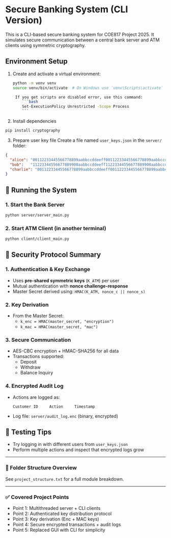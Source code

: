 # Secure Banking System (CLI Version)

This is a CLI-based secure banking system for COE817 Project 2025. It simulates secure communication between a central bank server and ATM clients using symmetric cryptography.


## Environment Setup
1. Create and activate a virtual environment:
    ```bash
    python -m venv venv
    source venv/bin/activate  # On Windows use `venv\Scripts\activate`

     If you get scripts are disabled error, use this command: 
        ```bash
        Set-ExecutionPolicy Unrestricted -Scope Process
        ```
    ```

2. Install dependencies
```bash
pip install cryptography
```

3. Prepare user key file
Create a file named `user_keys.json` in the `server/` folder:
```json
{
  "alice": "00112233445566778899aabbccddeeff00112233445566778899aabbccddeeff",
  "bob":   "11223344556677889900aabbccddeeff11223344556677889900aabbccddeeff",
  "charlie": "00112233445566778899aabbccddeeff00112233445566778899aabbccddeeff"
}
```


## 🚀 Running the System

### 1. Start the Bank Server
```bash
python server/server_main.py
```

### 2. Start ATM Client (in another terminal)
```bash
python client/client_main.py
```

## 🔑 Security Protocol Summary

### 1. Authentication & Key Exchange
- Uses **pre-shared symmetric keys** (`K_ATM`) per user
- Mutual authentication with **nonce challenge-response**
- Master Secret derived using: `HMAC(K_ATM, nonce_c || nonce_s)`

### 2. Key Derivation
- From the Master Secret:
  - `k_enc = HMAC(master_secret, "encryption")`
  - `k_mac = HMAC(master_secret, "mac")`

### 3. Secure Communication
- AES-CBC encryption + HMAC-SHA256 for all data
- Transactions supported:
  - Deposit
  - Withdraw
  - Balance Inquiry

### 4. Encrypted Audit Log
- Actions are logged as:
  ```
  Customer ID     Action     Timestamp
  ```
- Log file: `server/audit_log.enc` (binary, encrypted)

## 🧪 Testing Tips
- Try logging in with different users from `user_keys.json`
- Perform multiple actions and inspect that encrypted logs grow

---

### 📁 Folder Structure Overview
See `project_structure.txt` for a full module breakdown.

---

### ✅ Covered Project Points
- Point 1: Multithreaded server + CLI clients
- Point 2: Authenticated key distribution protocol
- Point 3: Key derivation (Enc + MAC keys)
- Point 4: Secure encrypted transactions + audit logs
- Point 5: Replaced GUI with CLI for simplicity